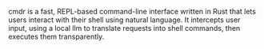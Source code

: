 cmdr is a fast, REPL-based command-line interface written in Rust that lets users interact with their shell using natural language. It intercepts user input, using a local llm to translate requests into shell commands, then executes them transparently.

